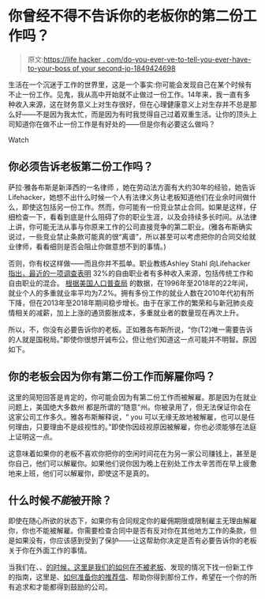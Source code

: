# 你曾经不得不告诉你的老板你的第二份工作吗？

> 原文:[https://life hacker . com/do-you-ever-ve-to-tell-you-ever-have-to-your-boss of your second-jo-1849424698](https://lifehacker.com/do-you-ever-have-to-tell-your-boss-about-your-second-jo-1849424698)

生活在一个沉迷于工作的世界里，这是一个事实:你可能会发现自己在某个时候有不止一份工作。见鬼，我从高中开始就不止做过一份工作。14年来，我一直有多种收入来源，这在财务意义上对生存很好，但在心理健康意义上对生存并不总是那么好——不是因为我太忙，而是因为有时我觉得自己过着双重生活。让你的顶头上司知道你在做不止一份工作是有好处的——但是你有必要这么做吗？

Watch

## 你必须告诉老板第二份工作吗？

萨拉·雅各布斯是新泽西的一名律师 ，她在劳动法方面有大约30年的经验，她告诉Lifehacker，她想不出什么时候一个人有法律义务让老板知道他们在业余时间做什么，即使这包括另一份工作。然而，你可能有一份竞业禁止合同。如果是这样，仔细检查一下，看看到底是什么阻碍了你的职业生涯，以及会持续多长时间。从法律上讲，你可能无法从事与你原来工作的公司直接竞争的第二职业。(雅各布斯确实说过，一些竞业禁止条款可能真的很“离谱”，所以甚至可以考虑把你的合同交给就业律师，看看细则是否会阻止你做意想不到的事情。)

否则，你有权这样做——而且你并不孤单。职业教练Ashley Stahl 向Lifehacker [指出，最近的一项调查表明](https://www.zippia.com/advice/freelancing-statistics/) 32%的自由职业者有多种收入来源，包括传统工作和自由职业的混合。 [根据美国人口普查局](https://www.census.gov/library/stories/2021/02/new-way-to-measure-how-many-americans-work-more-than-one-job.html) 的数据，在1996年至2018年的22年间，就业个人的多重就业率平均为7.2%。拥有多份工作的就业人数在2010年代初有所下降，但在2013年至2018年期间稳步增长。由于在家工作的繁荣和与新冠肺炎疫情相关的减薪，加上上涨的通货膨胀成本，多重就业者的数量现在再次上升。

所以，不，你没有必要告诉你的老板。正如雅各布斯所说，“你(T2)唯一需要告诉的人就是国税局。”即使你很想开诚布公，但让他们知道这一点可能并不明智。原因如下。

## 你的老板会因为你有第二份工作而解雇你吗？

这里的简短回答是肯定的，你可能会因为有第二份工作而被解雇。那是因为在就业问题上，美国绝大多数州 都是所谓的“随意”州。你被录用了，但无法保证你会在这家公司工作多久。雅各布斯解释说，“ you 可以无缘无故地被解雇，也可以是任何理由，只要理由不是歧视性的。”即使你因歧视原因被解雇，你也必须能够在法庭上证明这一点。

这意味着如果你的老板不喜欢你把你的空闲时间花在为另一家公司赚钱上，甚至是你自己，他们可以解雇你。如果他们说你因为晚上在别处工作太辛苦而在早上疲惫地来上班，他们可以解雇你，即使这不是真的。

## 什么时候*不能*被开除？

即使在随心所欲的状态下，如果你有合同规定你的雇佣期限或限制雇主无理由解雇你，你也不能被解雇。你需要检查合同中是否有反对你在其他地方工作的条款，但是如果没有，你应该感到受到了保护——让这帮助你决定是否有必要告诉你的老板关于你在外面工作的事情。

当我们在、、[的时候，这里是我们的如何在不被老板](https://lifehacker.com/how-to-look-for-a-new-job-without-tipping-off-your-boss-1847395198)、发现的情况下找一份新工作的指南，这里是、[如何准备你的推荐信](https://lifehacker.com/how-to-coach-your-references-to-help-you-land-a-job-1849413722)、帮助你得到那份工作，希望在一个你的所有追求和才能都得到鼓励的公司。